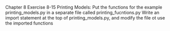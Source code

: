 Chapter 8 
Exercise  8-15 Printing Models: 
Put the functions for the example printing_models.py in a separate file called printing_fucntions.py
Write an import statement at the top of printing_models.py, and modify the file ot use the imported functions


